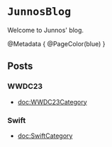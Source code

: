 # ``JunnosBlog``

Welcome to Junnos' blog.

@Metadata {
  @PageColor(blue)
}

## Posts

### WWDC23

- <doc:WWDC23Category>

### Swift

- <doc:SwiftCategory>
